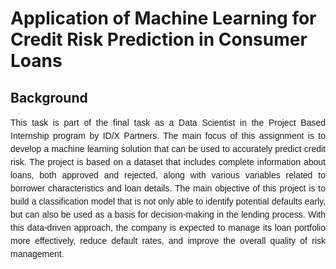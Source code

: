 # Application of Machine Learning for Credit Risk Prediction in Consumer Loans

## Background
<p style="text-align: justify; font-family: 'Georgia', cursive, sans-serif; line-height: 1.5;">
This task is part of the final task as a Data Scientist in the Project Based Internship program by ID/X Partners. The main focus of this assignment is to develop a machine learning solution that can be used to accurately predict credit risk. The project is based on a dataset that includes complete information about loans, both approved and rejected, along with various variables related to borrower characteristics and loan details. The main objective of this project is to build a classification model that is not only able to identify potential defaults early, but can also be used as a basis for decision-making in the lending process. With this data-driven approach, the company is expected to manage its loan portfolio more effectively, reduce default rates, and improve the overall quality of risk management.
</p>

